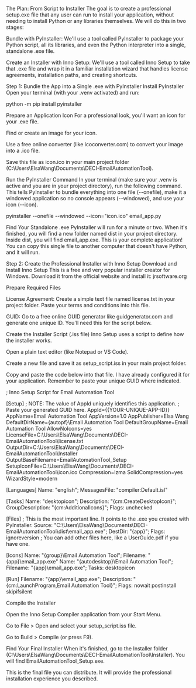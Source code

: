 The Plan: From Script to Installer
The goal is to create a professional setup.exe file that any user can run to install your application, without needing to install Python or any libraries themselves. We will do this in two stages:

Bundle with PyInstaller: We'll use a tool called PyInstaller to package your Python script, all its libraries, and even the Python interpreter into a single, standalone .exe file.

Create an Installer with Inno Setup: We'll use a tool called Inno Setup to take that .exe file and wrap it in a familiar installation wizard that handles license agreements, installation paths, and creating shortcuts.

Step 1: Bundle the App into a Single .exe with PyInstaller
Install PyInstaller
Open your terminal (with your .venv activated) and run:

python -m pip install pyinstaller

Prepare an Application Icon
For a professional look, you'll want an icon for your .exe file.

Find or create an image for your icon.

Use a free online converter (like icoconverter.com) to convert your image into a .ico file.

Save this file as icon.ico in your main project folder (C:\Users\ElsaWang\Documents\DECI-EmailAutomationTool).

Run the PyInstaller Command
In your terminal (make sure your .venv is active and you are in your project directory), run the following command. This tells PyInstaller to bundle everything into one file (--onefile), make it a windowed application so no console appears (--windowed), and use your icon (--icon).

pyinstaller --onefile --windowed --icon="icon.ico" email_app.py

Find Your Standalone .exe
PyInstaller will run for a minute or two. When it's finished, you will find a new folder named dist in your project directory. Inside dist, you will find email_app.exe. This is your complete application! You can copy this single file to another computer that doesn't have Python, and it will run.

Step 2: Create the Professional Installer with Inno Setup
Download and Install Inno Setup
This is a free and very popular installer creator for Windows. Download it from the official website and install it: jrsoftware.org

Prepare Required Files

License Agreement: Create a simple text file named license.txt in your project folder. Paste your terms and conditions into this file.

GUID: Go to a free online GUID generator like guidgenerator.com and generate one unique ID. You'll need this for the script below.

Create the Installer Script (.iss file)
Inno Setup uses a script to define how the installer works.

Open a plain text editor (like Notepad or VS Code).

Create a new file and save it as setup_script.iss in your main project folder.

Copy and paste the code below into that file. I have already configured it for your application. Remember to paste your unique GUID where indicated.

; Inno Setup Script for Email Automation Tool

[Setup]
; NOTE: The value of AppId uniquely identifies this application.
; Paste your generated GUID here.
AppId={{YOUR-UNIQUE-APP-ID}}
AppName=Email Automation Tool
AppVersion=1.0
AppPublisher=Elsa Wang
DefaultDirName={autopf}\Email Automation Tool
DefaultGroupName=Email Automation Tool
AllowNoIcons=yes
LicenseFile=C:\Users\ElsaWang\Documents\DECI-EmailAutomationTool\license.txt
OutputDir=C:\Users\ElsaWang\Documents\DECI-EmailAutomationTool\Installer
OutputBaseFilename=EmailAutomationTool_Setup
SetupIconFile=C:\Users\ElsaWang\Documents\DECI-EmailAutomationTool\icon.ico
Compression=lzma
SolidCompression=yes
WizardStyle=modern

[Languages]
Name: "english"; MessagesFile: "compiler:Default.isl"

[Tasks]
Name: "desktopicon"; Description: "{cm:CreateDesktopIcon}"; GroupDescription: "{cm:AdditionalIcons}"; Flags: unchecked

[Files]
; This is the most important line. It points to the .exe you created with PyInstaller.
Source: "C:\Users\ElsaWang\Documents\DECI-EmailAutomationTool\dist\email_app.exe"; DestDir: "{app}"; Flags: ignoreversion
; You can add other files here, like a UserGuide.pdf if you have one.

[Icons]
Name: "{group}\Email Automation Tool"; Filename: "{app}\email_app.exe"
Name: "{autodesktop}\Email Automation Tool"; Filename: "{app}\email_app.exe"; Tasks: desktopicon

[Run]
Filename: "{app}\email_app.exe"; Description: "{cm:LaunchProgram,Email Automation Tool}"; Flags: nowait postinstall skipifsilent

Compile the Installer

Open the Inno Setup Compiler application from your Start Menu.

Go to File > Open and select your setup_script.iss file.

Go to Build > Compile (or press F9).

Find Your Final Installer
When it's finished, go to the Installer folder (C:\Users\ElsaWang\Documents\DECI-EmailAutomationTool\Installer). You will find EmailAutomationTool_Setup.exe.

This is the final file you can distribute. It will provide the professional installation experience you described.
